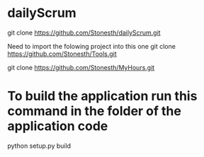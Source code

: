 # dailyScrum

git clone https://github.com/Stonesth/dailyScrum.git

Need to import the folowing project into this one 
git clone https://github.com/Stonesth/Tools.git

git clone https://github.com/Stonesth/MyHours.git

# To build the application run this command in the folder of the application code
python setup.py build